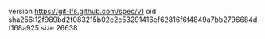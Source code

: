 version https://git-lfs.github.com/spec/v1
oid sha256:12f989bd2f083215b02c2c53291416ef62816f6f4849a7bb2796684df168a925
size 26638
